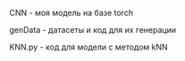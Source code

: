 CNN - моя модель на базе torch

genData - датасеты и код для их генерации

KNN.py - код для модели с методом kNN